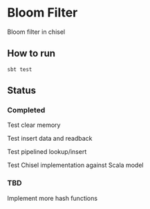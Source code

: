 # Bloom Filter

Bloom filter in chisel

## How to run
```sbt test```

## Status
### Completed
Test clear memory

Test insert data and readback

Test pipelined lookup/insert

Test Chisel implementation against Scala model

### TBD

Implement more hash functions


